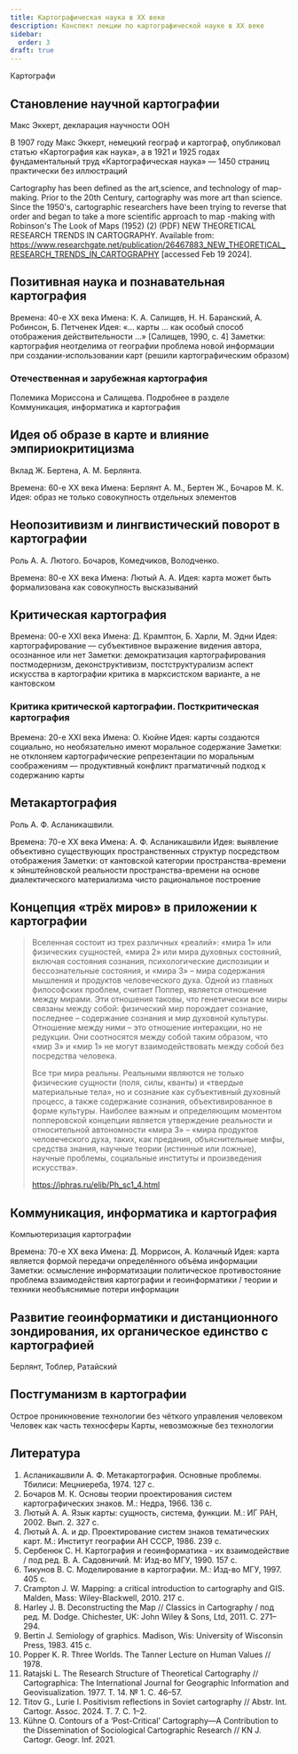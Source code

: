 ```yaml
---
title: Картографическая наука в ХХ веке
description: Конспект лекции по картографической науке в ХХ веке
sidebar:
  order: 3
draft: true
---
```


Картографи

## Становление научной картографии

Макс Эккерт, декларация научности ООН

В 1907 году Макс Эккерт, немецкий географ и картограф, опубликовал статью «Картография как наука», а в 1921 и 1925 годах фундаментальный труд «Картографическая наука»  — 1450 страниц практически без иллюстраций 

Cartography has been defined as the art,science, and technology of map-making. Prior to the 20th Century, cartography was more art than science. Since the 1950's, cartographic researchers have been trying to reverse that order and began to take a more scientific approach to map -making with Robinson's The Look of Maps (1952) (2) (PDF) NEW THEORETICAL RESEARCH TRENDS IN CARTOGRAPHY. Available from: https://www.researchgate.net/publication/26467883_NEW_THEORETICAL_RESEARCH_TRENDS_IN_CARTOGRAPHY [accessed Feb 19 2024].


## Позитивная наука и познавательная картография

Времена: 40-е ХХ века
Имена: К. А. Салищев, Н. Н. Баранский, А. Робинсон, Б. Петченек
Идея: «… карты … как особый способ отображения действительности …» [Салищев, 1990, с. 4]
Заметки:
картография неотделима от географии
проблема новой информации при создании-использовании карт (решили картографическим образом)


### Отечественная и зарубежная картография

Полемика Мориссона и Салищева. Подробнее в разделе Коммуникация, информатика и картография

## Идея об образе в карте и влияние эмпириокритицизма

Вклад Ж. Бертена, А. М. Берлянта.

Времена: 60-е ХХ века
Имена: Берлянт А. М., Бертен Ж., Бочаров М. К.
Идея: образ не только совокупность отдельных элементов

## Неопозитивизм и лингвистический поворот в картографии

Роль А. А. Лютого. Бочаров, Комедчиков, Володченко.

Времена: 80-е ХХ века
Имена: Лютый А. А.
Идея: карта может быть формализована как совокупность высказываний


## Критическая картография

Времена: 00-е ХХI века
Имена: Д. Крамптон, Б. Харли, М. Эдни
Идея: картографирование — субъективное выражение видения автора, осознанное или нет
Заметки:
демократизация картографирования
постмодернизм, деконструктивизм, постструктурализм
аспект искусства в картографии
критика в марксистском варианте, а не кантовском

### Критика критической картографии. Посткритическая картография

Времена: 20-е ХХI века
Имена: О. Кюйне
Идея: карты создаются социально, но необязательно имеют моральное содержание
Заметки:
не отклоняем картографические репрезентации по моральным соображениям — продуктивный конфликт
прагматичный подход к содержанию карты

## Метакартография

Роль А. Ф. Асланикашвили.

Времена: 70-е ХХ века
Имена: А. Ф. Асланикашвили
Идея: выявление объективно существующих пространственных структур посредством отображения
Заметки:
от кантовской категории пространства-времени к эйнштейновской реальности пространства-времени
на основе диалектического материализма
чисто рациональное построение


## Концепция «трёх миров» в приложении к картографии

> Вселенная состоит из трех различных «реалий»: «мира 1» или физических сущностей, «мира 2» или мира духовных состояний, включая состояния сознания, психологические диспозиции и бессознательные состояния, и «мира 3» – мира содержания мышления и продуктов человеческого духа. Одной из главных философских проблем, считает Поппер, является отношение между мирами. Эти отношения таковы, что генетически все миры связаны между собой: физический мир порождает сознание, последнее – содержание сознания и мир духовной культуры. Отношение между ними – это отношение интеракции, но не редукции. Они соотносятся между собой таким образом, что «мир 3» и «мир 1» не могут взаимодействовать между собой без посредства человека.
>
> Все три мира реальны. Реальными являются не только физические сущности (поля, силы, кванты) и «твердые материальные тела», но и сознание как субъективный духовный процесс, а также содержание сознания, объективированное в форме культуры. Наиболее важным и определяющим моментом попперовской концепции является утверждение реальности и относительной автономности «мира 3» – «мира продуктов человеческого духа, таких, как предания, объяснительные мифы, средства знания, научные теории (истинные или ложные), научные проблемы, социальные институты и произведения искусства».
> 
> https://iphras.ru/elib/Ph_sc1_4.html


## Коммуникация, информатика и картография

Компьютеризация картографии

Времена: 70-е ХХ века
Имена: Д. Моррисон, А. Колачный
Идея: карта является формой передачи определённого объёма информации
Заметки:
осмысление информатизации
политическое противостояние
проблема взаимодействия картографии и геоинформатики / теории и техники
необъяснимые потери информации

## Развитие геоинформатики и дистанционного зондирования, их органическое единство с картографией

Берлянт, Тоблер, Ратайский


## Постгуманизм в картографии

Острое проникновение технологии без чёткого управления человеком
Человек как часть техносферы
Карты, невозможные без технологии


## Литература

1. Асланикашвили А. Ф. Метакартография. Основные проблемы. Тбилиси: Мецниереба, 1974. 127 с.
1. Бочаров М. К. Основы теории проектирования систем картографических знаков. М.: Недра, 1966. 136 с.
1. Лютый А. А. Язык карты: сущность, система, функции. М.: ИГ РАН, 2002. Вып. 2. 327 с.
1. Лютый А. А. и др. Проектирование систем знаков тематических карт. М.: Институт географии АН СССР, 1986. 239 с.
1. Сербенюк С. Н. Картография и геоинформатика - их взаимодействие / под ред. В. А. Садовничий. М: Изд-во МГУ, 1990. 157 с.
1. Тикунов В. С. Моделирование в картографии. М.: Изд-во МГУ, 1997. 405 с.
1. Crampton J. W. Mapping: a critical introduction to cartography and GIS. Malden, Mass: Wiley-Blackwell, 2010. 217 с.
1. Harley J. B. Deconstructing the Map // Classics in Cartography / под ред. M. Dodge. Chichester, UK: John Wiley & Sons, Ltd, 2011. С. 271–294.
1. Bertin J. Semiology of graphics. Madison, Wis: University of Wisconsin Press, 1983. 415 с.
1. Popper K. R. Three Worlds. The Tanner Lecture on Human Values // 1978.
1. Ratajski L. The Research Structure of Theoretical Cartography // Cartographica: The International Journal for Geographic Information and Geovisualization. 1977. Т. 14. № 1. С. 46–57.
1. Titov G., Lurie I. Positivism reflections in Soviet cartography // Abstr. Int. Cartogr. Assoc. 2024. Т. 7. С. 1–2.
1. Kühne O. Contours of a ‘Post-Critical’ Cartography—A Contribution to the Dissemination of Sociological Cartographic Research // KN J. Cartogr. Geogr. Inf. 2021.



